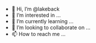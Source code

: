 - 👋 Hi, I’m @lakeback
- 👀 I’m interested in ...
- 🌱 I’m currently learning ...
- 💞️ I’m looking to collaborate on ...
- 📫 How to reach me ...

<!---
lakeback/lakeback is a ✨ special ✨ repository because its `README.md` (this file) appears on your GitHub profile.
You can click the Preview link to take a look at your changes.
--->
